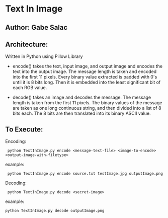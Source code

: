# Text In Image

## Author: Gabe Salac

## Architecture:

Written in Python using Pillow Library

- encode() takes the text, input image, and output image and encodes the text into the output image. The message length is taken and encoded into the first 11 pixels. Every binary value extracted is padded with 0's until it is 8 bits long. Then it is embedded into the least significant bit of each RGB value.

- decode() takes an image and decodes the message. The message length is taken from the first 11 pixels. The binary values of the message are taken as one long continuous string, and then divided into a list of 8 bits each. The 8 bits are then translated into its binary ASCII value.


## To Execute:

Encoding:
```
 python TextInImage.py encode <message-text-file> <image-to-encode> <output-image-with-filetype>
```
example:
```
 python TextInImage.py encode source.txt testImage.jpg outputImage.png
```
Decoding:
```
 python TextInImage.py decode <secret-image>
```
example:
```
python TextInImage.py decode outputImage.png
```
